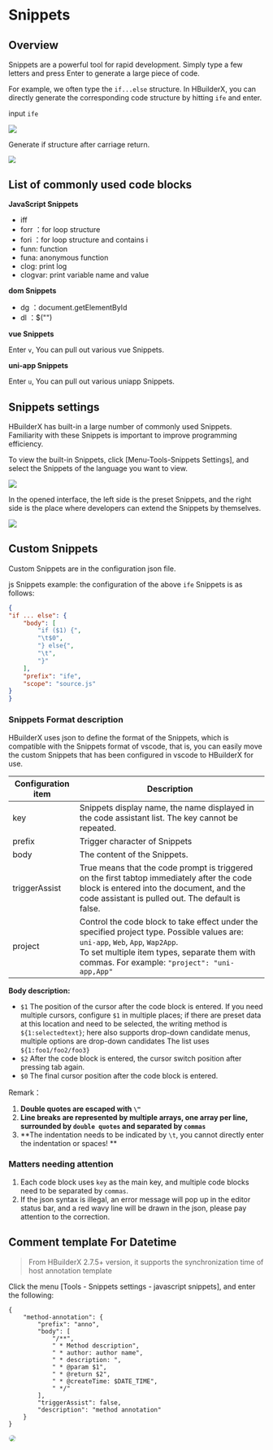 # Snippets

## Overview

Snippets are a powerful tool for rapid development. Simply type a few letters and press Enter to generate a large piece of code.

For example, we often type the `if...else` structure. In HBuilderX, you can directly generate the corresponding code structure by hitting `ife` and enter.

input `ife`

<img src="/static/snapshots/tutorial/language/snippets_3_en.png" class="hd-img" />

Generate if structure after carriage return.

<img src="/static/snapshots/tutorial/snippets_4.png" style="zoom: 90%;" />

## List of commonly used code blocks

**JavaScript Snippets**

- iff
- forr ：for loop structure
- fori ：for loop structure and contains i
- funn: function
- funa: anonymous function
- clog: print log
- clogvar: print variable name and value

**dom Snippets**

- dg ：document.getElementById
- dl ：$("")

**vue Snippets**

Enter `v`, You can pull out various vue Snippets.

**uni-app Snippets**

Enter `u`, You can pull out various uniapp Snippets.

## Snippets settings

HBuilderX has built-in a large number of commonly used Snippets. Familiarity with these Snippets is important to improve programming efficiency.

To view the built-in Snippets, click [Menu-Tools-Snippets Settings], and select the Snippets of the language you want to view.

<img src="/static/snapshots/tutorial/menu_tool/menu_snippets_en.png" class="hd-img" />

In the opened interface, the left side is the preset Snippets, and the right side is the place where developers can extend the Snippets by themselves.

<img src="/static/snapshots/tutorial/menu_tool/snippets_custom_en.png" class="hd-img" />


## Custom Snippets

Custom Snippets are in the configuration json file.

js Snippets example: the configuration of the above `ife` Snippets is as follows:

```json
{
"if ... else": {
	"body": [
		"if ($1) {",
		"\t$0",
		"} else{",
		"\t",
		"}"
	],
	"prefix": "ife",
	"scope": "source.js"
}
}
```  
    
### Snippets Format description

HBuilderX uses json to define the format of the Snippets, which is compatible with the Snippets format of vscode, that is, you can easily move the custom Snippets that has been configured in vscode to HBuilderX for use.


|Configuration item	|Description																																													|
|--									|--																																																		|
|key								|Snippets display name, the name displayed in the code assistant list. The key cannot be repeated.|
|prefix							|Trigger character of Snippets																								|
|body								|The content of the Snippets.																																					|
|triggerAssist			|True means that the code prompt is triggered on the first tabtop immediately after the code block is entered into the document, and the code assistant is pulled out. The default is false.	|
|project		|Control the code block to take effect under the specified project type. Possible values are: `uni-app`, `Web`, `App`, `Wap2App`.<br/>To set multiple item types, separate them with commas. For example: `"project": "uni-app,App"`	|

**Body description:**

- `$1` The position of the cursor after the code block is entered. If you need multiple cursors, configure `$1` in multiple places; if there are preset data at this location and need to be selected, the writing method is `${1:selectedtext}`; here also supports drop-down candidate menus, multiple options are drop-down candidates The list uses `${1:foo1/foo2/foo3}`
- `$2` After the code block is entered, the cursor switch position after pressing tab again.
- `$0` The final cursor position after the code block is entered.

Remark：
1. **Double quotes are escaped with `\"`**
2. **Line breaks are represented by multiple arrays, one array per line, surrounded by `double quotes` and separated by `commas`**
3. **The indentation needs to be indicated by `\t`, you cannot directly enter the indentation or spaces! **


### Matters needing attention
  
1. Each code block uses `key` as the main key, and multiple code blocks need to be separated by `commas`.
2. If the json syntax is illegal, an error message will pop up in the editor status bar, and a red wavy line will be drawn in the json, please pay attention to the correction.

## Comment template For Datetime

> From HBuilderX 2.7.5+ version, it supports the synchronization time of host annotation template

Click the menu [Tools - Snippets settings - javascript snippets], and enter the following:

```
{  
    "method-annotation": {  
        "prefix": "anno",  
        "body": [  
            "/**",  
            " * Method description",  
            " * author: author name",  
            " * description: ",  
            " * @param $1",  
            " * @return $2",  
            " * @createTime: $DATE_TIME",  
            " */"  
        ],  
        "triggerAssist": false,  
        "description": "method annotation"  
    }  
} 
```

<img src="/static/snapshots/tutorial/Snippets_time.gif" style="zoom: 80%; border: 1px solid #eee;border-radius: 10px;" />